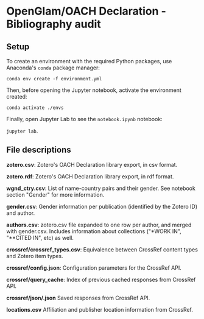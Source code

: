 # OpenGlam/OACH Declaration - Bibliography audit

## Setup

To create an environment with the required Python packages, use Anaconda's `conda` package manager:

`conda env create -f environment.yml`

Then, before opening the Jupyter notebook, activate the environment created:

`conda activate ./envs`

Finally, open Jupyter Lab to see the `notebook.ipynb` notebook:

`jupyter lab`.

## File descriptions

**zotero.csv**:
Zotero's OACH Declaration library export, in csv format.

**zotero.rdf**:
Zotero's OACH Declaration library export, in rdf format.

**wgnd_ctry.csv**:
List of name-country pairs and their gender. See notebook section "Gender" for more information.

**gender.csv**:
Gender information per publication (identified by the Zotero ID) and author.

**authors.csv**:
zotero.csv file expanded to one row per author, and merged with gender.csv. Includes information about collections ("\*WORK IN", "\*\*CITED IN", etc) as well.

**crossref/crossref_types.csv**:
Equivalence between CrossRef content types and Zotero item types.

**crossref/config.json**:
Configuration parameters for the CrossRef API.

**crossref/query_cache**:
Index of previous cached responses from CrossRef API.

**crossref/json/<ZOTERO-ID>.json**
Saved responses from CrossRef API.

**locations.csv**
Affiliation and publisher location information from CrossRef.

